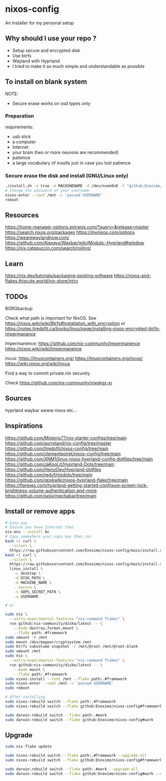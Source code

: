 # nixos-config

An installer for my personal setup

## Why should I use your repo ?

- Setup secure and encrypted disk
- Use btrfs
- Wayland with Hyprland
- I tried to make it as much simple and understandable as possible

## To install on blank system

NOTE:

- Secure erase works on ssd types only

### Preparation

requirements:

- usb stick
- a computer
- Internet
- your brain (two or more neurons are recommended)
- patience
- a large vocabulary of insults just in case you lost patience

### Secure erase the disk and install (GNU/Linux only)

```bash
./install.sh -s true -m MACHINENAME -d /dev/nvme0n0 -f "github:Enoxime/nixos-config"
# Change the password of your username
nixos-enter --root /mnt -c 'passwd USERNAME'
reboot
```

## Resources

<https://home-manager-options.extranix.com/?query=&release=master>
<https://search.nixos.org/packages>
<https://mynixos.com/options>
<https://wearewaylandnow.com/>
<https://github.com/Alexays/Waybar/wiki/Module:-Hyprland#window>
<https://nix.catppuccin.com/search/rolling/>

## Learn

<https://nix.dev/tutorials/packaging-existing-software>
<https://nixos-and-flakes.thiscute.world/nix-store/intro>

## TODOs

BORGbackup

Check what path is important for NixOS. See <https://nixos.wiki/wiki/Btrfs#Installation_with_encryption>
or <https://notes.tiredofit.ca/books/linux/page/installing-nixos-encrypted-btrfs-impermanance>

Impermanence:
<https://github.com/nix-community/impermanence>
<https://nixos.wiki/wiki/Impermanence>

incus:
<https://linuxcontainers.org/>
<https://linuxcontainers.org/incus/>
<https://wiki.nixos.org/wiki/Incus>

Find a way to commit private.nix securely.

Check <https://github.com/nix-community/nixpkgs-xr>

## Sources

hyprland
waybar
swww
nixos
etc...

## Inspirations

<https://github.com/Misterio77/nix-starter-configs/tree/main>
<https://github.com/aurreland/nix-config/tree/master>
<https://github.com/tiredofit/nixos-config/tree/main>
<https://github.com/clementpoiret/nixos-config/tree/main>
<https://github.com/XNM1/linux-nixos-hyprland-config-dotfiles/tree/main>
<https://github.com/JaKooLit/Hyprland-Dots/tree/main>
<https://github.com/HeinzDev/Hyprland-dotfiles>
<https://github.com/redyf/nixdots/tree/main>
<https://github.com/gpskwlkr/nixos-hyprland-flake/tree/main>
<https://flarexes.com/hyprland-getting-started-configure-screen-lock-brightness-volume-authentication-and-more>
<https://github.com/sejjy/mechabar/tree/main>

## Install or remove apps

```bash
# Easy way
# Ensure you have Internet then
nix-env --install bc
# Copy somewhere your sops key then run
bash <( curl \
  --silent \
  https://raw.githubusercontent.com/Enoxime/nixos-config/main/install.sh ) --help
bash <( curl \
  --silent \
  https://raw.githubusercontent.com/Enoxime/nixos-config/main/install.sh ) \
  linux_install \
    -c desktop \
    -d DISK_PATH \
    -m MACHINE_NAME \
    --secure \
    -s SOPS_SECRET_PATH \
    -u USERNAME

# or

sudo nix \
  --extra-experimental-features "nix-command flakes" \
  run github:nix-community/disko/latest -- \
    --mode destroy,format,mount \
    --flake path:.#framework
sudo umount -R /mnt
sudo mount /dev/mapper/cryptsystem /mnt
sudo btrfs subvolume snapshot -r /mnt/@root /mnt/@root-blank
sudo umount /mnt
sudo nix \
  --extra-experimental-features "nix-command flakes" \
  run github:nix-community/disko/latest -- \
    --mode mount \
    --flake path:.#framework
sudo nixos-install --root /mnt --flake path:.#framework
sudo nixos-enter --root /mnt -c 'passwd USERNAME'
sudo reboot

# After installing
sudo nixos-rebuild switch --flake path:.#framework
sudo nixos-rebuild switch --flake github:Enoxime/nixos-config#framework

sudo darwin-rebuild switch --flake path:.#work
sudo darwin-rebuild switch --flake github:Enoxime/nixos-config#work
```

## Upgrade

```bash
sudo nix flake update

sudo nixos-rebuild switch --flake path:.#framework --upgrade-all
sudo nixos-rebuild switch --flake github:Enoxime/nixos-config#framework --upgrade-all

sudo darwin-rebuild switch --flake path:.#work --upgrade-all
sudo darwin-rebuild switch --flake github:Enoxime/nixos-config#work --upgrade-all
```
